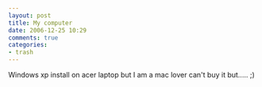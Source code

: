 ```yaml
---
layout: post
title: My computer
date: 2006-12-25 10:29
comments: true
categories:
- trash
---
```

Windows xp install on acer laptop but I am a mac lover can't buy it but..... ;)
